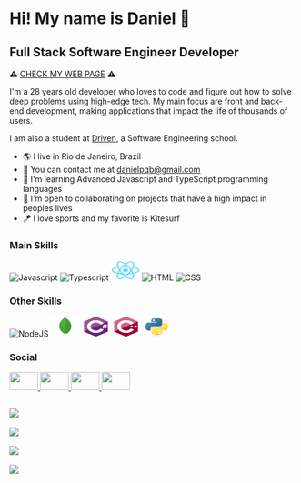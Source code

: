 Hi! My name is Daniel 👋
==========================

Full Stack Software Engineer Developer
-----------------------------

⚠️ [CHECK MY WEB PAGE](https://danielpqb.github.io/profile/) ⚠️

I'm a 28 years old developer who loves to code and figure out how to solve deep problems using high-edge tech.
My main focus are front and back-end development, making applications that impact the life of thousands of users.

I am also a student at [Driven](https://www.driven.com.br/), a Software Engineering school.

* 🌎 I live in Rio de Janeiro, Brazil
* 📧 You can contact me at [danielpqb@gmail.com](mailto:danielpqb@gmail.com)
* 🧠 I'm learning Advanced Javascript and TypeScript programming languages
* 🤝 I'm open to collaborating on projects that have a high impact in peoples lives
* 🪁 I love sports and my favorite is Kitesurf

### Main Skills

<div>
    <img src="https://raw.githubusercontent.com/danielcranney/readme-generator/main/public/icons/skills/javascript-colored.svg"
        width="50" height="36" alt="Javascript" />
    <img src="https://raw.githubusercontent.com/danielcranney/readme-generator/main/public/icons/skills/typescript-colored.svg"
        width="50" height="36" alt="Typescript" />
    <img src="https://raw.githubusercontent.com/devicons/devicon/master/icons/react/react-original.svg" width="50"
        height="36" alt="React" />
    <img src="https://raw.githubusercontent.com/danielcranney/readme-generator/main/public/icons/skills/html5-colored.svg"
        width="50" height="36" alt="HTML" />
    <img src="https://raw.githubusercontent.com/danielcranney/readme-generator/main/public/icons/skills/css3-colored.svg"
        width="50" height="36" alt="CSS" />
</div>

### Other Skills

<div>
    <img src="https://raw.githubusercontent.com/danielcranney/readme-generator/main/public/icons/skills/nodejs-colored.svg"
        width="50" height="36" alt="NodeJS" />
    <img src="https://raw.githubusercontent.com/devicons/devicon/master/icons/mongodb/mongodb-original.svg" width="50"
        height="36" alt="MongoDB" />
    <img src="https://raw.githubusercontent.com/devicons/devicon/master/icons/csharp/csharp-original.svg" width="50"
        height="36" alt="C#" />
    <img src="https://raw.githubusercontent.com/devicons/devicon/master/icons/cplusplus/cplusplus-original.svg"
        width="50" height="36" alt="C" />
    <img src="https://raw.githubusercontent.com/devicons/devicon/master/icons/python/python-original.svg" width="50"
        height="36" alt="Python" />
</div>

### Social

<div>
    <a href="mailto:danielpqb@gmail.com" target="_blank" rel="noreferrer">
        <img src="https://raw.githubusercontent.com/maurodesouza/profile-readme-generator/master/src/assets/icons/social/gmail/default.svg"
            width="50" height="32" />
    </a>
    <a href="https://discord.com/users/" target="_blank" rel="noreferrer">
        <img src="https://raw.githubusercontent.com/danielcranney/readme-generator/main/public/icons/socials/discord.svg"
            width="50" height="32" />
    </a>
    <a href="https://www.linkedin.com/in/daniel-pq-barros" target="_blank" rel="noreferrer">
        <img src="https://raw.githubusercontent.com/danielcranney/readme-generator/main/public/icons/socials/linkedin.svg"
            width="50" height="32" />
    </a>
    <a href="https://www.instagram.com/danielpqb/" target="_blank" rel="noreferrer">
        <img src="https://raw.githubusercontent.com/maurodesouza/profile-readme-generator/master/src/assets/icons/social/instagram/default.svg"
            width="50" height="32" />
    </a>


</div>

##

<a href="https://github.com/danielpqb?tab=followers" target="_blank" rel="noreferrer"><img
        src="https://img.shields.io/github/followers/danielpqb?logo=github&style=for-the-badge&color=3382ed&labelColor=171717" /></a>

<a href="http://www.github.com/danielpqb"><img
        src="https://github-readme-stats.vercel.app/api?username=danielpqb&show_icons=true&hide=&count_private=true&title_color=3382ed&text_color=ffffff&icon_color=3382ed&bg_color=171717&hide_border=true&show_icons=true" /></a>

<a href="http://www.github.com/danielpqb"><img
        src="https://github-readme-streak-stats.herokuapp.com/?user=danielpqb&stroke=ffffff&background=171717&ring=3382ed&fire=3382ed&currStreakNum=ffffff&currStreakLabel=3382ed&sideNums=ffffff&sideLabels=ffffff&dates=ffffff&hide_border=true" /></a>

<a href="https://github.com/danielpqb"><img
        src="https://github-readme-stats.vercel.app/api/top-langs/?username=danielpqb&layout=compact&title_color=3382ed&text_color=ffffff&icon_color=3382ed&bg_color=171717&hide_border=true&locale=en&custom_title=Top%20%Languages" /></a>
